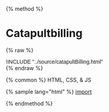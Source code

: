 
{% method %}
# Catapultbilling
{% raw %}
<div class='styleguidebody'>
<style>
@import url('https://fonts.googleapis.com/css?family=Overpass:100,100i,200,200i,300,300i,400,400i,600,600i,700,700i,800,800i,900,900i&subset=latin-ext');
.styleguidebody {
  font-family: "Overpass", sans-serif;
}
</style>
!INCLUDE "../source/catapultBilling.html"

</div>
{% endraw %}

{% common %}
HTML, CSS, & JS

{% sample lang="html" %}
[import](../source/catapultBilling.html)




{% endmethod %}

